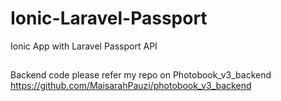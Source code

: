 # Ionic-Laravel-Passport
Ionic App with Laravel Passport API
##
Backend code please refer my repo on Photobook_v3_backend
https://github.com/MaisarahPauzi/photobook_v3_backend
